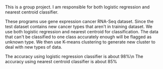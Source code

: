 This is a group project. I am responsible for both logistic regression and nearest centroid classifier.

These programs use gene expression cancer RNA-Seq dataset. Since the test dataset contains new cancer types that aren't in training dataset. We use both logistic regression and nearest centroid for classification. The data that can't be classified to one class accurately enough will be flagged as unknown type. We then use K-means clustering to generate new cluster to deal with new types of data.

The accuracy using logistic regression classifier is about 98%\n
The accuracy using nearest centroid classifier is about 85%
